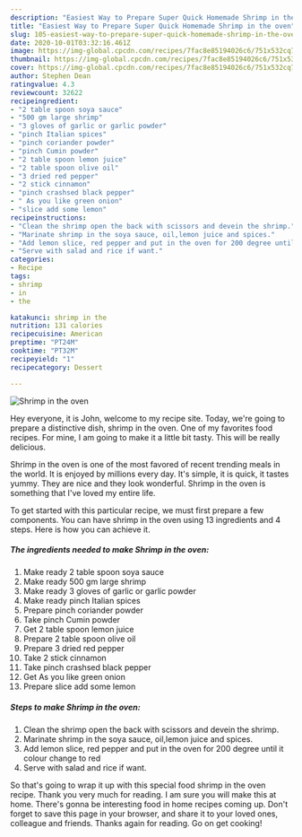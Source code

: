 ```yaml
---
description: "Easiest Way to Prepare Super Quick Homemade Shrimp in the oven"
title: "Easiest Way to Prepare Super Quick Homemade Shrimp in the oven"
slug: 105-easiest-way-to-prepare-super-quick-homemade-shrimp-in-the-oven
date: 2020-10-01T03:32:16.461Z
image: https://img-global.cpcdn.com/recipes/7fac8e85194026c6/751x532cq70/shrimp-in-the-oven-recipe-main-photo.jpg
thumbnail: https://img-global.cpcdn.com/recipes/7fac8e85194026c6/751x532cq70/shrimp-in-the-oven-recipe-main-photo.jpg
cover: https://img-global.cpcdn.com/recipes/7fac8e85194026c6/751x532cq70/shrimp-in-the-oven-recipe-main-photo.jpg
author: Stephen Dean
ratingvalue: 4.3
reviewcount: 32622
recipeingredient:
- "2 table spoon soya sauce"
- "500 gm large shrimp"
- "3 gloves of garlic or garlic powder"
- "pinch Italian spices"
- "pinch coriander powder"
- "pinch Cumin powder"
- "2 table spoon lemon juice"
- "2 table spoon olive oil"
- "3 dried red pepper"
- "2 stick cinnamon"
- "pinch crashsed black pepper"
- " As you like green onion"
- "slice add some lemon"
recipeinstructions:
- "Clean the shrimp open the back with scissors and devein the shrimp."
- "Marinate shrimp in the soya sauce, oil,lemon juice and spices."
- "Add lemon slice, red pepper and put in the oven for 200 degree until it colour change to red"
- "Serve with salad and rice if want."
categories:
- Recipe
tags:
- shrimp
- in
- the

katakunci: shrimp in the 
nutrition: 131 calories
recipecuisine: American
preptime: "PT24M"
cooktime: "PT32M"
recipeyield: "1"
recipecategory: Dessert

---
```



![Shrimp in the oven](https://img-global.cpcdn.com/recipes/7fac8e85194026c6/751x532cq70/shrimp-in-the-oven-recipe-main-photo.jpg)

Hey everyone, it is John, welcome to my recipe site. Today, we're going to prepare a distinctive dish, shrimp in the oven. One of my favorites food recipes. For mine, I am going to make it a little bit tasty. This will be really delicious.

Shrimp in the oven is one of the most favored of recent trending meals in the world. It is enjoyed by millions every day. It's simple, it is quick, it tastes yummy. They are nice and they look wonderful. Shrimp in the oven is something that I've loved my entire life.




To get started with this particular recipe, we must first prepare a few components. You can have shrimp in the oven using 13 ingredients and 4 steps. Here is how you can achieve it.

<!--inarticleads1-->

##### The ingredients needed to make Shrimp in the oven:

1. Make ready 2 table spoon soya sauce
1. Make ready 500 gm large shrimp
1. Make ready 3 gloves of garlic or garlic powder
1. Make ready pinch Italian spices
1. Prepare pinch coriander powder
1. Take pinch Cumin powder
1. Get 2 table spoon lemon juice
1. Prepare 2 table spoon olive oil
1. Prepare 3 dried red pepper
1. Take 2 stick cinnamon
1. Take pinch crashsed black pepper
1. Get  As you like green onion
1. Prepare slice add some lemon




<!--inarticleads2-->

##### Steps to make Shrimp in the oven:

1. Clean the shrimp open the back with scissors and devein the shrimp.
1. Marinate shrimp in the soya sauce, oil,lemon juice and spices.
1. Add lemon slice, red pepper and put in the oven for 200 degree until it colour change to red
1. Serve with salad and rice if want.




So that's going to wrap it up with this special food shrimp in the oven recipe. Thank you very much for reading. I am sure you will make this at home. There's gonna be interesting food in home recipes coming up. Don't forget to save this page in your browser, and share it to your loved ones, colleague and friends. Thanks again for reading. Go on get cooking!
